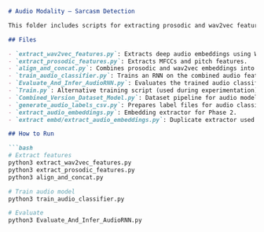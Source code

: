 ```markdown
# Audio Modality — Sarcasm Detection

This folder includes scripts for extracting prosodic and wav2vec features, aligning them, and training audio classifiers.

## Files

- `extract_wav2vec_features.py`: Extracts deep audio embeddings using Wav2Vec2.
- `extract_prosodic_features.py`: Extracts MFCCs and pitch features.
- `align_and_concat.py`: Combines prosodic and wav2vec embeddings into a unified format.
- `train_audio_classifier.py`: Trains an RNN on the combined audio features.
- `Evaluate_And_Infer_AudioRNN.py`: Evaluates the trained audio classifier.
- `Train.py`: Alternative training script (used during experimentation).
- `Combined_Version_Dataset_Model.py`: Dataset pipeline for audio models.
- `generate_audio_labels_csv.py`: Prepares label files for audio classification.
- `extract_audio_embeddings.py`: Embedding extractor for Phase 2.
- `extract embd/extract_audio_embeddings.py`: Duplicate extractor used in Phase 1 (kept for completeness).

## How to Run

```bash
# Extract features
python3 extract_wav2vec_features.py
python3 extract_prosodic_features.py
python3 align_and_concat.py

# Train audio model
python3 train_audio_classifier.py

# Evaluate
python3 Evaluate_And_Infer_AudioRNN.py
